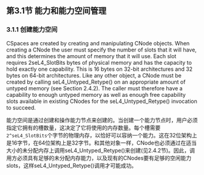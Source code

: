 ## 第3.1节  能力和能力空间管理

### 3.1.1  创建能力空间

CSpaces are created by creating and manipulating CNode objects. When creating a CNode the user must specify the number of slots that it will have, and this determines the amount of memory that it will use. Each slot requires 2seL4_SlotBits bytes of physical memory and has the capacity to hold exactly one capability. This is 16 bytes on 32-bit architectures and 32 bytes on 64-bit architectures. Like any other object, a CNode must be created by calling seL4_Untyped_Retype() on an appropriate amount of untyped memory (see Section 2.4.2). The caller must therefore have a capability to enough untyped memory as well as enough free capability slots available in existing CNodes for the seL4_Untyped_Retype() invocation to succeed.

能力空间是通过创建和操作能力节点来创建的。当创建一个能力节点时，用户必须指定它拥有的槽数量，这决定了它将使用的内存数量。每个槽需要`2^seL4_SlotBits`个字节的物理内存，以恰好可以容纳一个能力。这在32位架构上是16字节，在64位架构上是32字节。和其他对象一样，CNode也必须通过在适当大小的未分配内存上调用seL4_Untyped_Retype()来创建(见2.4.2节)。因此，调用方必须具有足够的未分配内存能力，以及现有的CNodes要有足够的空闲能力slots，这样seL4_Untyped_Retype()调用才可能成功。
